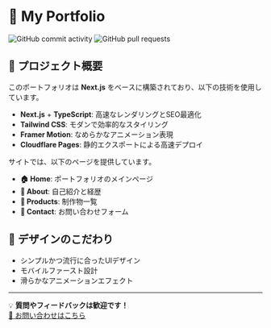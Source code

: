 # 🎨 My Portfolio
![GitHub commit activity](https://img.shields.io/github/commit-activity/m/dokkiitech/portfoliosite)
![GitHub pull requests](https://img.shields.io/github/issues-pr/dokkiitech/portfoliosite)
## 🚀 プロジェクト概要

このポートフォリオは **Next.js** をベースに構築されており、以下の技術を使用しています。

- **Next.js** + **TypeScript**: 高速なレンダリングとSEO最適化
- **Tailwind CSS**: モダンで効率的なスタイリング
- **Framer Motion**: なめらかなアニメーション表現
- **Cloudflare Pages**: 静的エクスポートによる高速デプロイ

サイトでは、以下のページを提供しています。

- **🏠 Home**: ポートフォリオのメインページ
- **📝 About**: 自己紹介と経歴
- **🛙 Products**: 制作物一覧
- **📩 Contact**: お問い合わせフォーム

## 🎨 デザインのこだわり

- シンプルかつ流行に合ったUIデザイン
- モバイルファースト設計
- 滑らかなアニメーションエフェクト

---

💡 **質問やフィードバックは歓迎です！**\
[📩 お問い合わせはこちら](info@dokkiitech.com)

